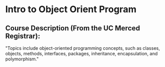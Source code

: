 # Intro to Object Orient Program
## Course Description (From the UC Merced Registrar):
"Topics include object-oriented programming concepts, such as classes, objects, methods, interfaces, packages, inheritance, encapsulation, and polymorphism."
